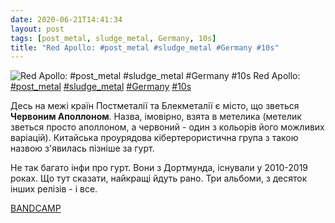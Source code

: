 ```yaml
---
date: 2020-06-21T14:41:34
layout: post
tags: [post_metal, sludge_metal, Germany, 10s]
title: "Red Apollo: #post_metal #sludge_metal #Germany #10s"
---
```

![Red Apollo: #post_metal #sludge_metal #Germany #10s](/assets/photos/photo_1001@21-06-2020_14-41-34.jpg)
Red Apollo: [#post_metal](/tags/#post_metal) [#sludge_metal](/tags/#sludge_metal) [#Germany](/tags/#Germany) [#10s](/tags/#10s)

Десь на межі країн Постметалії та Блекметалії є місто, що зветься **Червоним Аполлоном**. Назва, імовірно, взята в метелика (метелик зветься просто аполлоном, а червоний - один з кольорів його можливих варіацій). Китайська проурядова кібертерористична група з такою назвою з&#39;явилась пізніше за гурт.

Не так багато інфи про гурт. Вони з Дортмунда, існували у 2010-2019 роках. Що тут сказати, найкращі йдуть рано. Три альбоми, з десяток інших релізів - і все.

[BANDCAMP](https://redapollo.bandcamp.com/album/quiet-as-death-ep)